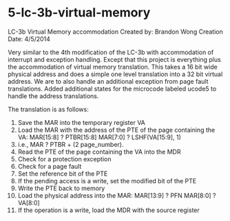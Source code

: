 5-lc-3b-virtual-memory
======================
LC-3b Virtual Memory accommodation
Created by: Brandon Wong
Creation Date: 4/5/2014

Very similar to the 4th modification of the LC-3b with accommodation of interrupt and exception handling.
Except that this project is everything plus the accommodation of virtual memory translation. This takes
a 16 bit wide physical address and does a simple one level translation into a 32 bit virtual address.
We are to also handle an additional exception from page fault translations. Added additional states for
the microcode labeled ucode5 to handle the address translations.

The translation is as follows:

1. Save the MAR into the temporary register VA
2. Load the MAR with the address of the PTE of the page containing the VA:
	MAR[15:8] ? PTBR[15:8]
	MAR[7:0] ? LSHF(VA[15:9], 1)
3. i.e., MAR ? PTBR + (2   page_number).
4. Read the PTE of the page containing the VA into the MDR
5. Check for a protection exception
6. Check for a page fault
7. Set the reference bit of the PTE
8. If the pending access is a write, set the modified bit of the PTE
9. Write the PTE back to memory
10. Load the physical address into the MAR:
	MAR[13:9] ? PFN
	MAR[8:0] ? VA[8:0]
11. If the operation is a write, load the MDR with the source register

